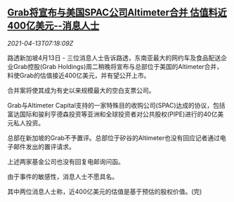<!--1618299062000-->
[Grab将宣布与美国SPAC公司Altimeter合并 估值料近400亿美元--消息人士](https://cn.reuters.com/article/grab-ridehailing-valuations-altimeter-04-idCNKBS2C00Q2)
------

<div><i>2021-04-13T07:18:09Z</i></div><p>路透新加坡4月13日 - 三位消息人士告诉路透，东南亚最大的网约车及食品配送企业Grab控股(Grab Holdings)周二稍晚将宣布与总部位于美国的Altimeter合并，料使Grab的估值接近400亿美元，并有望公开上市。</p><p>合并案将使其成为有史以来规模最大的空白支票公司。</p><p>Grab与Altimeter Capital支持的一家特殊目的收购公司(SPAC)达成的协议，包括富达国际和骏利亨德森投资等亚洲和全球投资者对公共股权(PIPE)进行的40亿美元私人投资。</p><p>总部在新加坡的Grab不予置评。总部位于矽谷的Altimeter也没有回应记者通过电子邮件发出的置评请求。</p><p>上述两家基金公司也没有回复电邮询问函。</p><p>由于事件的敏感性，消息人士不愿具名。</p><p>其中两位消息人士称，近400亿美元的估值是基于预估的股权价值。(完)</p>

